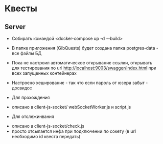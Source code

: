 # Квесты

## Server

* Собирать командой <docker-compose up -d --build>
* В папке приложения (GibQuests) будет создана папка postgres-data - все файлы БД 

* Пока не настроил автоматическое открывание ссылки, открывать для тестирования по url <http://localhost:9003/swagger/index.html> при всех запущенных контейнерах

* Настроено хеширование - так что если пароль от юзера забыт - досвидос

* Для прохождения
- описано в client-js-socket/ webSocketWorker.js и script.js

* Для отслежинвания
- описано в client-js-socket/check.js 
- просто отсылается инфа при подключении по сокету (в url необходимо id квеста передать)